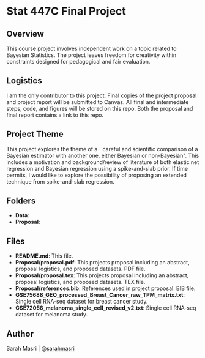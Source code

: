 # Stat 447C Final Project

## Overview
This course project involves independent work on a topic related to Bayesian Statistics. The project leaves freedom for creativity within constraints designed for pedagogical and fair evaluation.

## Logistics
I am the only contributor to this project. Final copies of the project proposal and project report will be submitted to Canvas. All final and intermediate steps, code, and figures will be stored on this repo. Both the proposal and final report contains a link to this repo.

## Project Theme

This project explores the theme of a ``careful and scientific comparison of a Bayesian estimator with another one, either Bayesian or non-Bayesian". This includes a motivation and background/review of literature of both elastic net regression and Bayesian regression using a spike-and-slab prior. If time permits, I would like to explore the possibility of proposing an extended technique from spike-and-slab regression. 

## Folders
- **Data**: 
- **Proposal**: 

## Files
- **README.md**: This file.
- **Proposal/proposal.pdf**: This projects proposal including an abstract, proposal logistics, and proposed datasets. PDF file. 
- **Proposal/proposal.tex**: This projects proposal including an abstract, proposal logistics, and proposed datasets. TEX file. 
- **Proposal/references.bib**: References used in project proposal. BIB file. 
- **GSE75688_GEO_processed_Breast_Cancer_raw_TPM_matrix.txt**: Single cell RNA-seq dataset for breast cancer study. 
- **GSE72056_melanoma_single_cell_revised_v2.txt**: Single cell RNA-seq dataset for melanoma study.

## Author
Sarah Masri | [@sarahmasri](https://github.com/sarahmasri)
